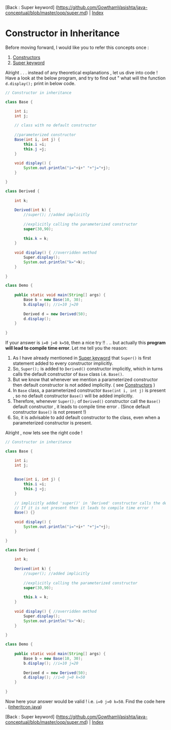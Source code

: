 [Back : Super keyword] (https://github.com/GowthamVasishta/java-conceptual/blob/master/oop/super.md) | [Index](https://github.com/GowthamVasishta/java-conceptual/tree/master/oop) 

# Constructor in Inheritance
Before moving forward, I would like you to refer this concepts once :

 1. [Constructors](https://github.com/GowthamVasishta/java-conceptual/blob/master/oop/constructor.md)
 2. [Super keyword](https://github.com/GowthamVasishta/java-conceptual/blob/master/oop/super.md)

Alright  . .  .  instead of any theoretical explanations , let us dive into code ! Have a look at the below program, and try to find out " what will the function `d.display();` print in below code.

```java
// Constructor in inheritance

class Base {

	int i;
	int j;
	
	// class with no default constructor
	
	//parameterized constructor
	Base(int i, int j) {
		this.i =i;
		this.j =j;
	}
	
	void display() {
		System.out.println("i="+i+" "+"j="+j);
	}

}

class Derived {
	
	int k;
	
	Derived(int k) {
		//super(); //added implicitly
		
		//explicitly calling the parameterized constructor
		super(30,90);
		
		this.k = k;
	}
	
	void display() { //overridden method
		Super.display();
		System.out.println("k="+k);
	}
	
}

class Demo {
	
	public static void main(String[] args) {
		Base b = new Base(10, 30);
		b.display(); //i=10 j=20
		
		Derived d = new Derived(50);
		d.display();
	}
	
}
```
If your answer is `i=0 j=0 k=50`, then a nice try !! . ..  but actually this **program will lead to compile time error**.  Let me tell you the reason:

 1. As I have already mentioned in [Super keyword](https://github.com/GowthamVasishta/java-conceptual/blob/master/oop/super.md) that `Super()` is first statement added to every constructor implicitly. 
 2. So, `Super();` is added to `Derived()` constructor implicitly, which in turns calls the default constructor of `Base` class i.e. `Base()`.
 3. But we know that whenever we mention a parameterized constructor then default constructor is not added implicilty. ( see [Constructors](https://github.com/GowthamVasishta/java-conceptual/blob/master/oop/constructor.md) )
 4. In `Base` class, a parameterized constructor `Base(int i, int j)` is present , so no default constructor `Base()` will be added implicitly. 
 5. Therefore, whenever `Super();` of `Derived()` constructor call the `Base()` default constructor , it leads to compile time error . (Since default constructor `Base()` is not present !)
 6. So, it is advisable to add default constructor to the class, even when a parameterized constructor is present.

Alright , now lets see the right code !

```java
// Constructor in inheritance

class Base {

	int i;
	int j;
	
	
	Base(int i, int j) {
		this.i =i;
		this.j =j;
	}
	
	// implicitly added 'super()' in 'Derived' constructor calls the default constructor 'Base()'.
	// If it is not present then it leads to compile time error !
	Base() {}
	
	void display() {
		System.out.println("i="+i+" "+"j="+j);
	}

}

class Derived {
	
	int k;
	
	Derived(int k) {
		//super(); //added implicitly
		
		//explicitly calling the parameterized constructor
		super(30,90);
		
		this.k = k;
	}
	
	void display() { //overridden method
		Super.display();
		System.out.println("k="+k);
	}
	
}

class Demo {
	
	public static void main(String[] args) {
		Base b = new Base(10, 30);
		b.display(); //i=10 j=20
		
		Derived d = new Derived(50);
		d.display(); //i=0 j=0 k=50
	}
	
}

```
 
 Now here your answer would be valid ! i.e. `i=0 j=0 k=50`. Find the code here . ([inheritcon.java](https://github.com/GowthamVasishta/java-conceptual/tree/master/oop/inheritcon.java))
 
 [Back : Super keyword] (https://github.com/GowthamVasishta/java-conceptual/blob/master/oop/super.md) | [Index](https://github.com/GowthamVasishta/java-conceptual/tree/master/oop) 

